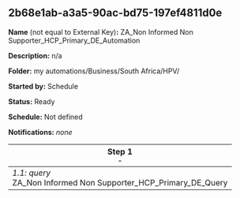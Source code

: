 ## 2b68e1ab-a3a5-90ac-bd75-197ef4811d0e

**Name** (not equal to External Key)**:** ZA_Non Informed Non Supporter_HCP_Primary_DE_Automation

**Description:** n/a

**Folder:** my automations/Business/South Africa/HPV/

**Started by:** Schedule

**Status:** Ready

**Schedule:** Not defined

**Notifications:** _none_


| Step 1<br>_<small>-</small>_ |
| --- |
| _1.1: query_<br>ZA_Non Informed Non Supporter_HCP_Primary_DE_Query |
